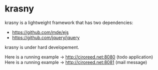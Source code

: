 # krasny

krasny is a lightweight framework that has two dependencies:

- https://github.com/mde/ejs
- https://github.com/jquery/jquery

krasny is under hard developement.

Here is a running example -> http://ciroreed.net:8080 (todo application)
Here is a running example -> http://ciroreed.net:8081 (mail message)
